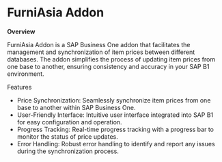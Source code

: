 # **FurniAsia Addon**

**Overview**

FurniAsia Addon is a SAP Business One addon that facilitates the management and synchronization of item prices between different databases. The addon simplifies the process of updating item prices from one base to another, ensuring consistency and accuracy in your SAP B1 environment.


Features
* Price Synchronization: Seamlessly synchronize item prices from one base to another within SAP Business One.
* User-Friendly Interface: Intuitive user interface integrated into SAP B1 for easy configuration and operation.
* Progress Tracking: Real-time progress tracking with a progress bar to monitor the status of price updates.
* Error Handling: Robust error handling to identify and report any issues during the synchronization process.
